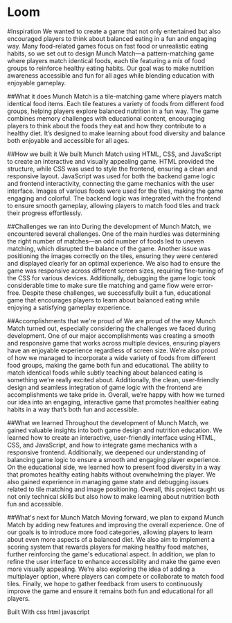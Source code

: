 # Loom
#Inspiration
We wanted to create a game that not only entertained but also encouraged players to think about balanced eating in a fun and engaging way. Many food-related games focus on fast food or unrealistic eating habits, so we set out to design Munch Match—a pattern-matching game where players match identical foods, each tile featuring a mix of food groups to reinforce healthy eating habits. Our goal was to make nutrition awareness accessible and fun for all ages while blending education with enjoyable gameplay.

##What it does
Munch Match is a tile-matching game where players match identical food items. Each tile features a variety of foods from different food groups, helping players explore balanced nutrition in a fun way. The game combines memory challenges with educational content, encouraging players to think about the foods they eat and how they contribute to a healthy diet. It’s designed to make learning about food diversity and balance both enjoyable and accessible for all ages.

##How we built it
We built Munch Match using HTML, CSS, and JavaScript to create an interactive and visually appealing game. HTML provided the structure, while CSS was used to style the frontend, ensuring a clean and responsive layout. JavaScript was used for both the backend game logic and frontend interactivity, connecting the game mechanics with the user interface. Images of various foods were used for the tiles, making the game engaging and colorful. The backend logic was integrated with the frontend to ensure smooth gameplay, allowing players to match food tiles and track their progress effortlessly.

##Challenges we ran into
During the development of Munch Match, we encountered several challenges. One of the main hurdles was determining the right number of matches—an odd number of foods led to uneven matching, which disrupted the balance of the game. Another issue was positioning the images correctly on the tiles, ensuring they were centered and displayed clearly for an optimal experience. We also had to ensure the game was responsive across different screen sizes, requiring fine-tuning of the CSS for various devices. Additionally, debugging the game logic took considerable time to make sure tile matching and game flow were error-free. Despite these challenges, we successfully built a fun, educational game that encourages players to learn about balanced eating while enjoying a satisfying gameplay experience.

##Accomplishments that we're proud of
We are proud of the way Munch Match turned out, especially considering the challenges we faced during development. One of our major accomplishments was creating a smooth and responsive game that works across multiple devices, ensuring players have an enjoyable experience regardless of screen size. We’re also proud of how we managed to incorporate a wide variety of foods from different food groups, making the game both fun and educational. The ability to match identical foods while subtly teaching about balanced eating is something we’re really excited about. Additionally, the clean, user-friendly design and seamless integration of game logic with the frontend are accomplishments we take pride in. Overall, we’re happy with how we turned our idea into an engaging, interactive game that promotes healthier eating habits in a way that’s both fun and accessible.

##What we learned
Throughout the development of Munch Match, we gained valuable insights into both game design and nutrition education. We learned how to create an interactive, user-friendly interface using HTML, CSS, and JavaScript, and how to integrate game mechanics with a responsive frontend. Additionally, we deepened our understanding of balancing game logic to ensure a smooth and engaging player experience. On the educational side, we learned how to present food diversity in a way that promotes healthy eating habits without overwhelming the player. We also gained experience in managing game state and debugging issues related to tile matching and image positioning. Overall, this project taught us not only technical skills but also how to make learning about nutrition both fun and accessible.

##What's next for Munch Match
Moving forward, we plan to expand Munch Match by adding new features and improving the overall experience. One of our goals is to introduce more food categories, allowing players to learn about even more aspects of a balanced diet. We also aim to implement a scoring system that rewards players for making healthy food matches, further reinforcing the game's educational aspect. In addition, we plan to refine the user interface to enhance accessibility and make the game even more visually appealing. We’re also exploring the idea of adding a multiplayer option, where players can compete or collaborate to match food tiles. Finally, we hope to gather feedback from users to continuously improve the game and ensure it remains both fun and educational for all players.

Built With
css
html
javascript
